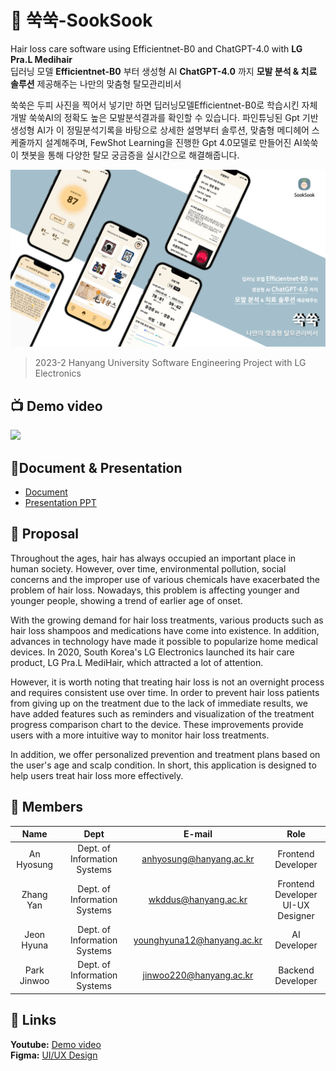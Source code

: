 # 🌱 쑥쑥-SookSook
Hair loss care software using Efficientnet-B0 and ChatGPT-4.0 with **LG Pra.L Medihair**  
딥러닝 모델 **Efficientnet-B0** 부터 생성형 AI **ChatGPT-4.0** 까지 **모발 분석 & 치료 솔루션** 제공해주는 나만의 맞춤형 탈모관리비서 

쑥쑥은 두피 사진을 찍어서 넣기만 하면 딥러닝모델Efficientnet-B0로 학습시킨 자체개발 쑥쑥AI의 정확도 높은 모발분석결과를 확인할 수 있습니다. 
파인튜닝된 Gpt 기반 생성형 AI가 이 정밀분석기록을 바탕으로 상세한 설명부터 솔루션, 맞춤형 메디헤어 스케줄까지 설계해주며, FewShot Learning을 진행한 Gpt 4.0모델로 만들어진 AI쑥쑥이 챗봇을 통해 다양한 탈모 궁금증을 실시간으로 해결해줍니다.

![image](https://github.com/SEproject-Medihair/.github/blob/main/profile/img/SookSook.png)
> 2023-2 Hanyang University Software Engineering Project with LG Electronics 

##  📺 Demo video
[![](https://res.cloudinary.com/marcomontalbano/image/upload/v1702221521/video_to_markdown/images/youtube--rNlhr3wNPhc-c05b58ac6eb4c4700831b2b3070cd403.jpg)](https://www.youtube.com/watch?v=rNlhr3wNPhc "")

## 📁Document & Presentation

- [Document](https://github.com/SEproject-Medihair/Document/blob/main/SookSook.pdf)
- [Presentation PPT](https://github.com/SEproject-Medihair/Document/blob/main/%EC%91%A5%EC%91%A5_%EC%B5%9C%EC%A2%85%EB%B0%9C%ED%91%9C%EC%9E%90%EB%A3%8C.pdf)

## 📖 Proposal
Throughout the ages, hair has always occupied an important place in human society. However, over time, environmental pollution, social concerns and the improper use of various chemicals have exacerbated the problem of hair loss. Nowadays, this problem is affecting younger and younger people, showing a trend of earlier age of onset.   

With the growing demand for hair loss treatments, various products such as hair loss shampoos and medications have come into existence. In addition, advances in technology have made it possible to popularize home medical devices. In 2020, South Korea's LG Electronics launched its hair care product, LG Pra.L MediHair, which attracted a lot of attention.

However, it is worth noting that treating hair loss is not an overnight process and requires consistent use over time. In order to prevent hair loss patients from giving up on the treatment due to the lack of immediate results, we have added features such as reminders and visualization of the treatment progress comparison chart to the device. These improvements provide users with a more intuitive way to monitor hair loss treatments.   

In addition, we offer personalized prevention and treatment plans based on the user's age and scalp condition. In short, this application is designed to help users treat hair loss more effectively.

## 👥 Members
| Name | Dept | E-mail | Role |
|   :---:    |     :---:      |      :---:      |   :---:   |
|An Hyosung| Dept. of Information Systems| anhyosung@hanyang.ac.kr|Frontend Developer|
|Zhang Yan| Dept. of Information Systems| wkddus@hanyang.ac.kr|Frontend Developer<br>UI-UX Designer|
| Jeon Hyuna| Dept. of Information Systems|younghyuna12@hanyang.ac.kr|AI Developer|
| Park Jinwoo| Dept. of Information Systems|jinwoo220@hanyang.ac.kr|Backend Developer|

## 🔗 Links
**Youtube:** [Demo video](https://youtu.be/rNlhr3wNPhc)  
**Figma:** [UI/UX Design](https://www.figma.com/file/TQvkcv6MngYZaDZarLRHRp/SookSook?type=design&node-id=0%3A1&mode=design&t=dX2A5mWlkP2sPrgB-1)

